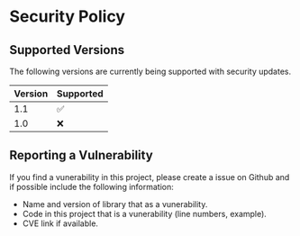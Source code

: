 # Security Policy

## Supported Versions

The following versions are currently being supported with security updates.

| Version | Supported          |
| ------- | ------------------ |
| 1.1     | :white_check_mark: |
| 1.0     | :x:                |

## Reporting a Vulnerability

If you find a vunerability in this project, please create a issue on Github and if possible include the following information:
- Name and version of library that as a vunerability.
- Code in this project that is a vunerability (line numbers, example).
- CVE link if available.
